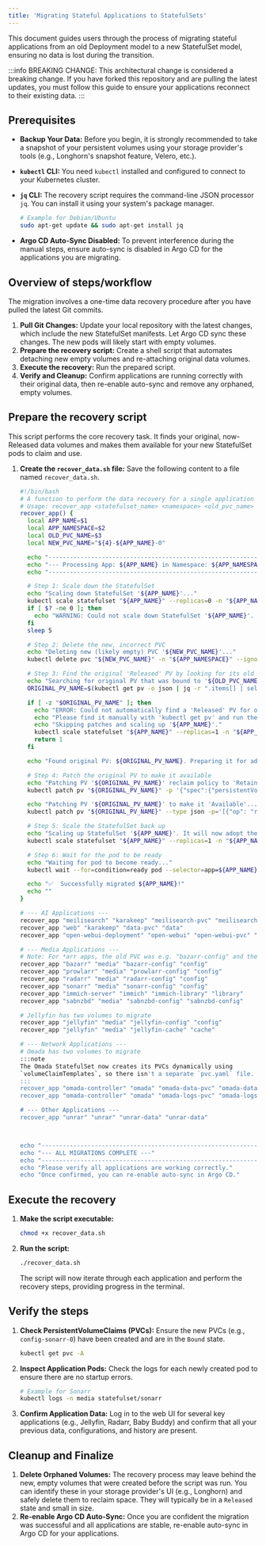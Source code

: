 ```yaml
---
title: 'Migrating Stateful Applications to StatefulSets'
---
```


This document guides users through the process of migrating stateful applications from an old Deployment model to a new StatefulSet model, ensuring no data is lost during the transition.

:::info
BREAKING CHANGE: This architectural change is considered a breaking change. If you have forked this repository and are pulling the latest updates, you must follow this guide to ensure your applications reconnect to their existing data.
:::

## Prerequisites

- **Backup Your Data:** Before you begin, it is strongly recommended to take a snapshot of your persistent volumes using your storage provider's tools (e.g., Longhorn's snapshot feature, Velero, etc.).
- **`kubectl` CLI:** You need `kubectl` installed and configured to connect to your Kubernetes cluster.
- **`jq` CLI:** The recovery script requires the command-line JSON processor `jq`. You can install it using your system's package manager.

  ```bash
  # Example for Debian/Ubuntu
  sudo apt-get update && sudo apt-get install jq
  ```

- **Argo CD Auto-Sync Disabled:** To prevent interference during the manual steps, ensure auto-sync is disabled in Argo CD for the applications you are migrating.

## Overview of steps/workflow

The migration involves a one-time data recovery procedure after you have pulled the latest Git commits.

1. **Pull Git Changes:** Update your local repository with the latest changes, which include the new StatefulSet manifests. Let Argo CD sync these changes. The new pods will likely start with empty volumes.
2. **Prepare the recovery script:** Create a shell script that automates detaching new empty volumes and re-attaching original data volumes.
3. **Execute the recovery:** Run the prepared script.
4. **Verify and Cleanup:** Confirm applications are running correctly with their original data, then re-enable auto-sync and remove any orphaned, empty volumes.

## Prepare the recovery script

This script performs the core recovery task. It finds your original, now-Released data volumes and makes them available for your new StatefulSet pods to claim and use.

1. **Create the `recover_data.sh` file:** Save the following content to a file named `recover_data.sh`.

    ```bash
    #!/bin/bash
    # A function to perform the data recovery for a single application
    # Usage: recover_app <statefulset_name> <namespace> <old_pvc_name> <new_pvc_template_name>
    recover_app() {
      local APP_NAME=$1
      local APP_NAMESPACE=$2
      local OLD_PVC_NAME=$3
      local NEW_PVC_NAME="${4}-${APP_NAME}-0"

      echo "------------------------------------------------------------------"
      echo "--- Processing App: ${APP_NAME} in Namespace: ${APP_NAMESPACE}"
      echo "------------------------------------------------------------------"

      # Step 1: Scale down the StatefulSet
      echo "Scaling down StatefulSet '${APP_NAME}'..."
      kubectl scale statefulset "${APP_NAME}" --replicas=0 -n "${APP_NAMESPACE}"
      if [ $? -ne 0 ]; then
        echo "WARNING: Could not scale down StatefulSet '${APP_NAME}'. It may not exist. Continuing..."
      fi
      sleep 5

      # Step 2: Delete the new, incorrect PVC
      echo "Deleting new (likely empty) PVC '${NEW_PVC_NAME}'..."
      kubectl delete pvc "${NEW_PVC_NAME}" -n "${APP_NAMESPACE}" --ignore-not-found=true

      # Step 3: Find the original 'Released' PV by looking for its old claim reference
      echo "Searching for original PV that was bound to '${OLD_PVC_NAME}'..."
      ORIGINAL_PV_NAME=$(kubectl get pv -o json | jq -r ".items[] | select(.spec.claimRef.name==\"${OLD_PVC_NAME}\" and .spec.claimRef.namespace==\"${APP_NAMESPACE}\" and .status.phase==\"Released\") | .metadata.name")

      if [ -z "$ORIGINAL_PV_NAME" ]; then
        echo "ERROR: Could not automatically find a 'Released' PV for old claim '${APP_NAMESPACE}/${OLD_PVC_NAME}'."
        echo "Please find it manually with 'kubectl get pv' and run the patch commands."
        echo "Skipping patches and scaling up '${APP_NAME}'."
        kubectl scale statefulset "${APP_NAME}" --replicas=1 -n "${APP_NAMESPACE}"
        return 1
      fi

      echo "Found original PV: ${ORIGINAL_PV_NAME}. Preparing it for adoption..."

      # Step 4: Patch the original PV to make it available
      echo "Patching PV '${ORIGINAL_PV_NAME}' reclaim policy to 'Retain'..."
      kubectl patch pv "${ORIGINAL_PV_NAME}" -p '{"spec":{"persistentVolumeReclaimPolicy":"Retain"}}'

      echo "Patching PV '${ORIGINAL_PV_NAME}' to make it 'Available'..."
      kubectl patch pv "${ORIGINAL_PV_NAME}" --type json -p='[{"op": "remove", "path": "/spec/claimRef"}]'

      # Step 5: Scale the StatefulSet back up
      echo "Scaling up StatefulSet '${APP_NAME}'. It will now adopt the original PV."
      kubectl scale statefulset "${APP_NAME}" --replicas=1 -n "${APP_NAMESPACE}"

      # Step 6: Wait for the pod to be ready
      echo "Waiting for pod to become ready..."
      kubectl wait --for=condition=ready pod --selector=app=${APP_NAME} -n ${APP_NAMESPACE} --timeout=5m

      echo "✅  Successfully migrated ${APP_NAME}!"
      echo ""
    }

    # --- AI Applications ---
    recover_app "meilisearch" "karakeep" "meilisearch-pvc" "meilisearch-data"
    recover_app "web" "karakeep" "data-pvc" "data"
    recover_app "open-webui-deployment" "open-webui" "open-webui-pvc" "openwebui-data"

    # --- Media Applications ---
    # Note: For *arr apps, the old PVC was e.g. "bazarr-config" and the new template is just "config"
    recover_app "bazarr" "media" "bazarr-config" "config"
    recover_app "prowlarr" "media" "prowlarr-config" "config"
    recover_app "radarr" "media" "radarr-config" "config"
    recover_app "sonarr" "media" "sonarr-config" "config"
    recover_app "immich-server" "immich" "immich-library" "library"
    recover_app "sabnzbd" "media" "sabnzbd-config" "sabnzbd-config"

    # Jellyfin has two volumes to migrate
    recover_app "jellyfin" "media" "jellyfin-config" "config"
    recover_app "jellyfin" "media" "jellyfin-cache" "cache"

    # --- Network Applications ---
    # Omada has two volumes to migrate
    :::note
    The Omada StatefulSet now creates its PVCs dynamically using
    `volumeClaimTemplates`, so there isn't a separate `pvc.yaml` file.
    :::
    recover_app "omada-controller" "omada" "omada-data-pvc" "omada-data"
    recover_app "omada-controller" "omada" "omada-logs-pvc" "omada-logs"

    # --- Other Applications ---
    recover_app "unrar" "unrar" "unrar-data" "unrar-data"



    echo "------------------------------------------------------------------"
    echo "--- ALL MIGRATIONS COMPLETE ---"
    echo "------------------------------------------------------------------"
    echo "Please verify all applications are working correctly."
    echo "Once confirmed, you can re-enable auto-sync in Argo CD."

    ```

## Execute the recovery

1. **Make the script executable:**

    ```bash
    chmod +x recover_data.sh
    ```

2. **Run the script:**

    ```bash
    ./recover_data.sh
    ```

    The script will now iterate through each application and perform the recovery steps, providing progress in the terminal.

## Verify the steps

1. **Check PersistentVolumeClaims (PVCs):**
    Ensure the new PVCs (e.g., `config-sonarr-0`) have been created and are in the `Bound` state.

    ```bash
    kubectl get pvc -A
    ```

2. **Inspect Application Pods:**
    Check the logs for each newly created pod to ensure there are no startup errors.

    ```bash
    # Example for Sonarr
    kubectl logs -n media statefulset/sonarr
    ```

3. **Confirm Application Data:**
    Log in to the web UI for several key applications (e.g., Jellyfin, Radarr, Baby Buddy) and confirm that all your previous data, configurations, and history are present.

## Cleanup and Finalize

1. **Delete Orphaned Volumes:**
    The recovery process may leave behind the new, empty volumes that were created before the script was run. You can identify these in your storage provider's UI (e.g., Longhorn) and safely delete them to reclaim space. They will typically be in a `Released` state and small in size.
2. **Re-enable Argo CD Auto-Sync:**
    Once you are confident the migration was successful and all applications are stable, re-enable auto-sync in Argo CD for your applications.
